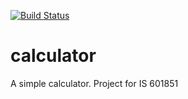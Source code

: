 [![Build Status](https://travis-ci.org/loagsword/calculator.svg?branch=master)](https://travis-ci.org/loagsword/calculator)
# calculator
A simple calculator. Project for IS 601851
